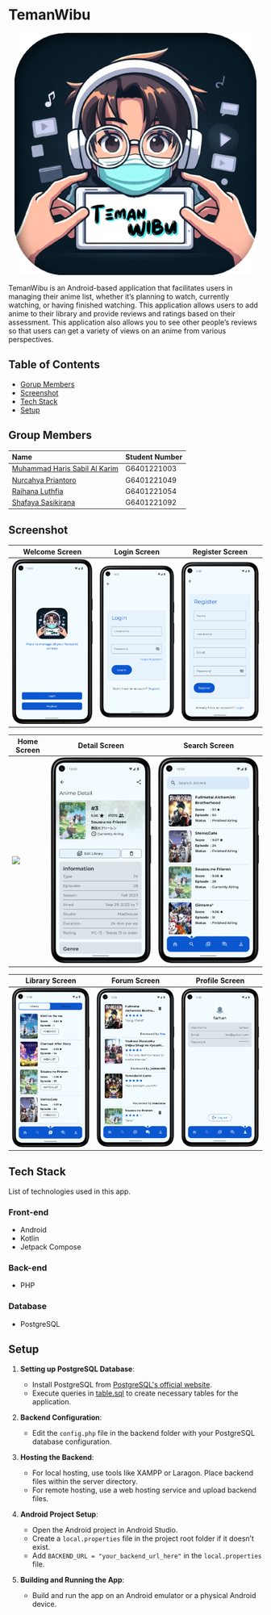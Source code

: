 # TemanWibu

<div align="center">
  <img src="https://github.com/harissabil/TemanWibu/blob/main/assets/logo/teman_wibu.png" width="480" alt="Centered Image">
</div>

TemanWibu is an Android-based application that facilitates users in managing their anime list, whether it’s planning to watch, currently watching, or having finished watching. This application allows users to add anime to their library and provide reviews and ratings based on their assessment. This application also allows you to see other people’s reviews so that users can get a variety of views on an anime from various perspectives.

## Table of Contents
- [Gorup Members](#group-members)
- [Screenshot](#screenshot)
- [Tech Stack](#tech-stack)
- [Setup](#setup)

## Group Members

| Name | Student Number |
| :-------- | :------- | 
[Muhammad Haris Sabil Al Karim](https://github.com/harissabil) | G6401221003 |
[Nurcahya Priantoro](https://github.com/)| G6401221049 |
[Raihana Luthfia](https://github.com/)| G6401221054 |
[Shafaya Sasikirana](https://www.github.com/)| G6401221092 |

## Screenshot
| Welcome Screen | Login Screen | Register Screen |
| --- | --- | --- | 
| ![](assets/screenshot/welcome.png?raw=true) | ![](assets/screenshot/login.png?raw=true) | ![](assets/screenshot/register.png?raw=true) |

| Home Screen | Detail Screen | Search Screen |
| --- | --- | --- | 
| ![](assets/screenshot/home.png?raw=true) | ![](assets/screenshot/detail.png?raw=true) | ![](assets/screenshot/search.png?raw=true) |

| Library Screen | Forum Screen | Profile Screen |
| --- | --- | --- | 
| ![](assets/screenshot/library.png?raw=true) | ![](assets/screenshot/forum.png?raw=true) | ![](assets/screenshot/profile.png?raw=true) |

## Tech Stack

List of technologies used in this app.

### Front-end
- Android
- Kotlin
- Jetpack Compose

### Back-end
- PHP

### Database
- PostgreSQL

## Setup
1. **Setting up PostgreSQL Database**:
   - Install PostgreSQL from [PostgreSQL's official website](https://www.postgresql.org/).
   - Execute queries in [table.sql](./sql/table.sql) to create necessary tables for the application.

2. **Backend Configuration**:
   - Edit the `config.php` file in the backend folder with your PostgreSQL database configuration.

3. **Hosting the Backend**:
   - For local hosting, use tools like XAMPP or Laragon. Place backend files within the server directory.
   - For remote hosting, use a web hosting service and upload backend files.

4. **Android Project Setup**:
   - Open the Android project in Android Studio.
   - Create a `local.properties` file in the project root folder if it doesn’t exist.
   - Add `BACKEND_URL = "your_backend_url_here"` in the `local.properties` file.

5. **Building and Running the App**:
   - Build and run the app on an Android emulator or a physical Android device.
